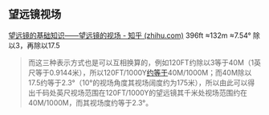 
## 望远镜视场
[望远镜的基础知识——望远镜的视场 - 知乎 (zhihu.com)](https://zhuanlan.zhihu.com/p/71125220)
396ft ≈132m ≈7.54°
除以3，再除以17.5
> 而这三种表示方式也是可以互相换算的，例如120FT约除以3等于40M（1英尺等于0.9144米），所以120FT/1000Y[约等于](https://zhida.zhihu.com/search?content_id=103935045&content_type=Article&match_order=1&q=%E7%BA%A6%E7%AD%89%E4%BA%8E&zhida_source=entity)40M/1000M；而40M除以17.5约等于2.3°（10°的视场角度其视场阔度约为175米），所以由此可以得出千码处英尺视场范围在120FT/1000Y的望远镜其千米处视场范围约在40M/1000M，而其视场度约等于2.3°。

